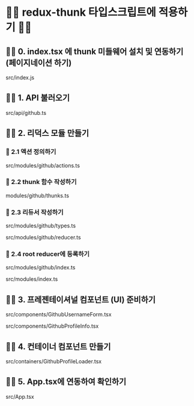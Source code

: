 # 👊🏼 redux-thunk 타입스크립트에 적용하기 👊🏼 

## 👊🏼 0. index.tsx 에 thunk 미들웨어 설치 및 연동하기 (페이지네이션 하기)

<p>src/index.js</p>

## 👊🏼 1. API 불러오기

<p>src/api/github.ts</p>

## 👊🏼 2. 리덕스 모듈 만들기

### 🎯 2.1 액션 정의하기

<p>src/modules/github/actions.ts</p>

### 🎯 2.2 thunk 함수 작성하기

<p>modules/github/thunks.ts</p>

### 🎯 2.3 리듀서 작성하기

<p>src/modules/github/types.ts</p>
<p>src/modules/github/reducer.ts</p>

### 🎯 2.4 root reducer에 등록하기

<p>src/modules/github/index.ts</p>
<p>src/modules/index.ts</p>

## 👊🏼 3. 프레젠테이셔널 컴포넌트 (UI) 준비하기

<p>src/components/GithubUsernameForm.tsx</p>
<p>src/components/GithubProfileInfo.tsx</p>

## 👊🏼 4. 컨테이너 컴포넌트 만들기

<p>src/containers/GithubProfileLoader.tsx</p>

## 👊🏼 5. App.tsx에 연동하여 확인하기

<p>src/App.tsx</p>